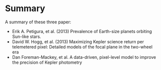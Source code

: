Summary
=======
A summary of these three paper:
- Erik A. Petigura, et al. (2013) Prevalence of Earth-size planets orbiting Sun-like stars.
- David W. Hogg, et al. (2013) Maximizing Kepler science return per telemetered pixel: Detailed models of the focal plane in the two-wheel era
- Dan Foreman-Mackey, et al. A data-driven, pixel-level model to improve the precision of Kepler photometry
